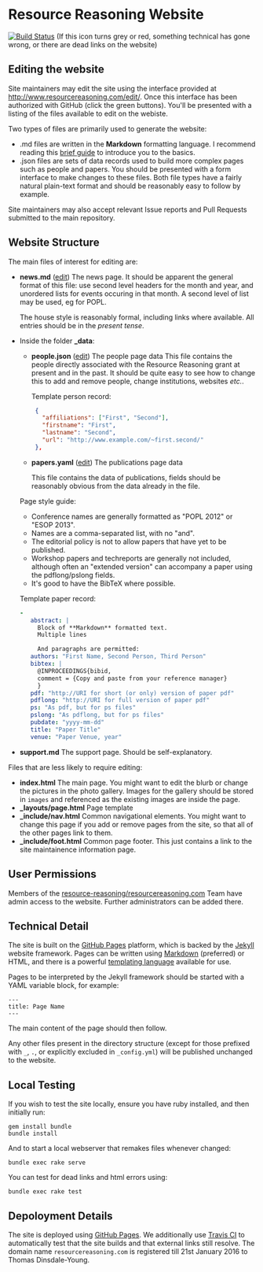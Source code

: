Resource Reasoning Website
==========================

[![Build Status](https://travis-ci.org/resource-reasoning/resourcereasoning.com.svg)](https://travis-ci.org/resource-reasoning/resourcereasoning.com) (If this icon turns grey or red, something technical has gone wrong, or there are dead links on the website)

Editing the website
-------------------
Site maintainers may edit the site using the interface provided at http://www.resourcereasoning.com/edit/. Once this interface has been authorized with GitHub (click the green buttons). You'll be presented with a listing of the files available to edit on the webiste.

Two types of files are primarily used to generate the website:
* .md files are written in the **Markdown** formatting language. I recommend reading this [brief guide](https://guides.github.com/features/mastering-markdown/) to introduce you to the basics.
* .json files are sets of data records used to build more complex pages such as people and papers. You should be presented with a form interface to make changes to these files.
Both file types have a fairly natural plain-text format and should be reasonably easy to follow by example.

Site maintainers may also accept relevant Issue reports and Pull Requests submitted to the main repository.

Website Structure
-----------------
The main files of interest for editing are:
  * **news.md** ([edit](https://github.com/resource-reasoning/resourcereasoning.com/edit/gh-pages/news.md)) The news page.
    It should be apparent the general format of this file: use second level headers for the month and year, and
    unordered lists for events occuring in that month. A second level of list may be used, eg for POPL.

    The house style is reasonably formal, including links where available.
    All entries should be in the _present tense_.

  * Inside the folder **_data**:
    * **people.json** ([edit](https://github.com/resource-reasoning/resourcereasoning.com/edit/gh-pages/_data/people.json)) The people page data
      This file contains the people directly associated with the Resource Reasoning grant at present and in the past.
      It should be quite easy to see how to change this to add and remove people, change institutions, websites _etc._.
     
      Template person record:
       ```json
        {
          "affiliations": ["First", "Second"],
          "firstname": "First",
          "lastname": "Second",
          "url": "http://www.example.com/~first.second/"
        },
       ```

    * **papers.yaml** ([edit](https://github.com/resource-reasoning/resourcereasoning.com/edit/gh-pages/_data/papers.yaml)) The publications page data
    
      This file contains the data of publications, fields should be reasonably obvious from the data already in the file.

     Page style guide:
     * Conference names are generally formatted as "POPL 2012" or "ESOP 2013".
     * Names are a comma-separated list, with no "and".
     * The editorial policy is not to allow papers that have yet to be published.
     * Workshop papers and techreports are generally not included, although often an "extended version" can accompany a
         paper using the pdflong/pslong fields.
     * It's good to have the BibTeX where possible.
     
     Template paper record:
     ```yaml
     -
        abstract: |
          Block of **Markdown** formatted text.
          Multiple lines

          And paragraphs are permitted:
        authors: "First Name, Second Person, Third Person"
        bibtex: |
          @INPROCEEDINGS{bibid,
          comment = {Copy and paste from your reference manager}
          }
        pdf: "http://URI for short (or only) version of paper pdf"
        pdflong: "http://URI for full version of paper pdf"
        ps: "As pdf, but for ps files"
        pslong: "As pdflong, but for ps files"
        pubdate: "yyyy-mm-dd"
        title: "Paper Title"
        venue: "Paper Venue, year"
     ```

  * **support.md** The support page.
    Should be self-explanatory.

Files that are less likely to require editing:
  * **index.html** The main page.
    You might want to edit the blurb or change the pictures in the photo gallery.
    Images for the gallery should be stored in `images` and referenced as the existing images are inside the page.
  * **_layouts/page.html** Page template
  * **_include/nav.html** Common navigational elements.
    You might want to change this page if you add or remove pages from the site, so that all of the other pages link to them.
  * **_include/foot.html** Common page footer.
    This just contains a link to the site maintainence information page.

User Permissions
----------------
Members of the [resource-reasoning/resourcereasoning.com](https://github.com/orgs/resource-reasoning/teams/resourcereasoning-com) Team have admin access to the website. Further administrators can be added there.

Technical Detail
----------------
The site is built on the [GitHub Pages](https://help.github.com/categories/github-pages-basics/) platform, which is
backed by the [Jekyll](http://jekyllrb.com/) website framework. Pages can be written using
[Markdown](http://daringfireball.net/projects/markdown/) (preferred) or HTML, and there
is a powerful [templating language](http://jekyllrb.com/docs/templates/) available for use.

Pages to be interpreted by the Jekyll framework should be started with a YAML variable block, for example:
```
---
title: Page Name
---
```
The main content of the page should then follow.

Any other files present in the directory structure (except for those prefixed with `_`, `.`, or explicitly excluded in
`_config.yml`) will be published unchanged to the website.

Local Testing
-------------
If you wish to test the site locally, ensure you have ruby installed, and then initially run:
```
gem install bundle
bundle install
```

And to start a local webserver that remakes files whenever changed:
```
bundle exec rake serve
```

You can test for dead links and html errors using:
```
bundle exec rake test
```

Depoloyment Details
-------------------
The site is deployed using [GitHub Pages](https://help.github.com/categories/github-pages-basics/). We additionally use
[Travis CI](https://travis-ci.org/resource-reasoning/resourcereasoning.com) to automatically test that the site builds
and that external links still resolve.
The domain name `resourcereasoning.com` is registered till 21st January 2016 to Thomas Dinsdale-Young.
